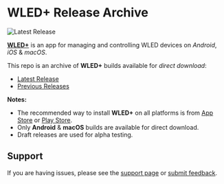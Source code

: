 # WLED+ Release Archive
![Latest Release](https://img.shields.io/github/v/release/thepixelheart/wledplus-releases?logo=github)

[**WLED+**](https://wledplus.com) is an app for managing and controlling WLED devices on _Android_, _iOS_ & _macOS_.

This repo is an archive of **WLED+** builds available for _direct download_:
- [Latest Release](https://github.com/thepixelheart/wledplus-releases/releases/latest)
- [Previous Releases](https://github.com/thepixelheart/wledplus-releases/releases)

**Notes:**
- The recommended way to install **WLED+** on all platforms is from [App Store](https://apps.apple.com/us/app/wled/id6474789652) or [Play Store](https://play.google.com/store/apps/details?id=com.pixelheart.wledplus).
- Only **Android** & **macOS** builds are available for direct download.
- Draft releases are used for alpha testing.

## Support

If you are having issues, please see the [support page](https://wledplus.com/support) or [submit feedback](https://wledplus.com/feedback).


